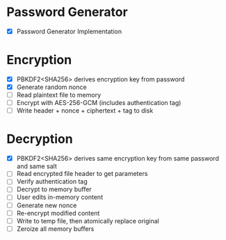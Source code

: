 # Password Generator
- [x] Password Generator Implementation
# Encryption 
- [x] PBKDF2\<SHA256> derives encryption key from password
- [x] Generate random nonce  
- [ ] Read plaintext file to memory  
- [ ] Encrypt with AES-256-GCM (includes authentication tag)  
- [ ] Write header + nonce + ciphertext + tag to disk  

# Decryption
- [x] PBKDF2\<SHA256> derives same encryption key from same password and same salt
- [ ] Read encrypted file header to get parameters  
- [ ] Verify authentication tag  
- [ ] Decrypt to memory buffer  
- [ ] User edits in-memory content  
- [ ] Generate new nonce  
- [ ] Re-encrypt modified content  
- [ ] Write to temp file, then atomically replace original  
- [ ] Zeroize all memory buffers  